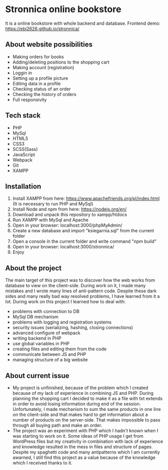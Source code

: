 Stronnica online bookstore
=============================
It is a online bookstore with whole backend and database. 
Frontend demo: https://ebi2626.github.io/stronnica/

About website possibilities
-------------------------------
- Making orders for books
- Adding/deleting positions to the shopping cart
- Making account (registration)
- Loggin in
- Setting up a profile picture
- Editing data in a profile
- Checking status of an order
- Checking the history of orders
- Full responsivity

Tech stack
---------------
- PHP
- MySql
- HTML5
- CSS3
- SCSS(Sass)
- JavaScript
- Webpack
- Git
- XAMPP

Installation
----------------
1. Install XAMPP from here: https://www.apachefriends.org/pl/index.html (It is necessary to run PHP and MySql) 
2. Install Node and npm from here: https://nodejs.org/en/
2. Download and unpack this repository to xampp/htdocs
3. Run XAMPP with MySql and Apache
4. Open in your browser: localhost:3000/phpMyAdmin/
5. Create a new database and import "ksiegarnia.sql" from the current folder
6. Open a console in the current folder and write command "npm build"
7. Open in your browser: localhost:3000/stronnica/
8. Enjoy

About the project
---------------------
The main target of this project was to discover how the web works from database to view on the client-side. During work on it, I made many mistakes and I wrote many lines of anti-pattern code. Despite these dark sides and many really bad way resolved problems, I have learned from it a lot.
During work on this project I learned how to deal with:
- problems with connection to DB
- MySql DB mechanism
- problems with logging and registration systems
- security issues (serializing, hashing, closing connections)
- advanced configure of webpack
- writing backend in PHP
- use global variables in PHP
- creating files and editing them from the code
- communicate between JS and PHP
- managing structure of a big website

About current issue
---------------------
- My project is unfinished, because of the problem which I created because of my lack of experience in combining JS and PHP. During planning the shopping cart I decided to make it as a file with txt extends in order to avoid losing information during end of the session. Unfortunately, I made mechanism to sum the same products in one line on the client-side and that makes hard to get information about a number of products on the server-side. That makes impossible to pass through all buying path and make an order.
- The project was an experiment with PHP which I hadn't known when I was starting to work on it. Some ideas of PHP usage I get from WordPress files but my creativity in combination with lack of experience and knowledge resulted in the mess in files and structure of pages. Despite my spaghetti code and many antipatterns which I am currently awarned, I still find this project as a value because of the knowledge which I received thanks to it.
